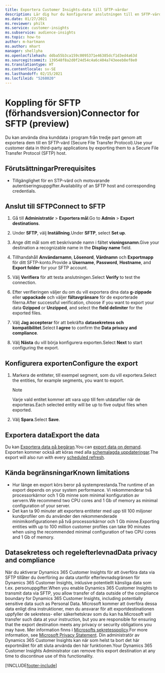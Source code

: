 ```yaml
---
title: Exportera Customer Insights-data till SFTP-värdar
description: Lär dig hur du konfigurerar anslutningen till en SFTP-värd.
ms.date: 01/27/2021
ms.reviewer: philk
ms.service: customer-insights
ms.subservice: audience-insights
ms.topic: how-to
author: m-hartmann
ms.author: mhart
manager: shellyha
ms.openlocfilehash: ddba55b3ca159c0095371e46385dcf1d3ed4a63d
ms.sourcegitcommit: 139548f8a2d0f24d54c4a6c404a743eeeb8ef8e0
ms.translationtype: HT
ms.contentlocale: sv-SE
ms.lasthandoff: 02/15/2021
ms.locfileid: "5268020"
---
```

# <a name="connector-for-sftp-preview"></a><span data-ttu-id="0f170-103">Koppling för SFTP (förhandsversion)</span><span class="sxs-lookup"><span data-stu-id="0f170-103">Connector for SFTP (preview)</span></span>

<span data-ttu-id="0f170-104">Du kan använda dina kunddata i program från tredje part genom att exportera dem till en SFTP-värd (Secure File Transfer Protocol).</span><span class="sxs-lookup"><span data-stu-id="0f170-104">Use your customer data in third-party applications by exporting them to a Secure File Transfer Protocol (SFTP) host.</span></span>

## <a name="prerequisites"></a><span data-ttu-id="0f170-105">Förutsättningar</span><span class="sxs-lookup"><span data-stu-id="0f170-105">Prerequisites</span></span>

- <span data-ttu-id="0f170-106">Tillgänglighet för en STP-värd och motsvarande autentiseringsuppgifter.</span><span class="sxs-lookup"><span data-stu-id="0f170-106">Availability of an SFTP host and corresponding credentials.</span></span>

## <a name="connect-to-sftp"></a><span data-ttu-id="0f170-107">Anslut till SFTP</span><span class="sxs-lookup"><span data-stu-id="0f170-107">Connect to SFTP</span></span>

1. <span data-ttu-id="0f170-108">Gå till **Administratör** > **Exportera mål**.</span><span class="sxs-lookup"><span data-stu-id="0f170-108">Go to **Admin** > **Export destinations**.</span></span>

1. <span data-ttu-id="0f170-109">Under **SFTP**, välj **Inställning**.</span><span class="sxs-lookup"><span data-stu-id="0f170-109">Under **SFTP**, select **Set up**.</span></span>

1. <span data-ttu-id="0f170-110">Ange ditt mål som ett beskrivande namn i fältet **visningsnamn**.</span><span class="sxs-lookup"><span data-stu-id="0f170-110">Give your destination a recognizable name in the **Display name** field.</span></span>

1. <span data-ttu-id="0f170-111">Tillhandahåll **Användarnamn**, **Lösenord**, **Värdnamn** och **Exportmapp** för ditt SFTP-konto.</span><span class="sxs-lookup"><span data-stu-id="0f170-111">Provide a **Username**, **Password**, **Hostname**, and **Export folder** for your SFTP account.</span></span>

1. <span data-ttu-id="0f170-112">Välj **Verifiera** för att testa anslutningen.</span><span class="sxs-lookup"><span data-stu-id="0f170-112">Select **Verify** to test the connection.</span></span>

1. <span data-ttu-id="0f170-113">Efter verifieringen väljer du om du vill exportera dina data **g-zippade** eller **uppackade** och väljer **fältavgränsare** för de exporterade filerna.</span><span class="sxs-lookup"><span data-stu-id="0f170-113">After successful verification, choose if you want to export your data **Gzipped** or **Unzipped**, and select the **field delimiter** for the exported files.</span></span>

1. <span data-ttu-id="0f170-114">Välj **Jag accepterar** för att bekräfta **datasekretess och kompatibilitet**.</span><span class="sxs-lookup"><span data-stu-id="0f170-114">Select **I agree** to confirm the **Data privacy and compliance**.</span></span>

1. <span data-ttu-id="0f170-115">Välj **Nästa** du vill börja konfigurera exporten.</span><span class="sxs-lookup"><span data-stu-id="0f170-115">Select **Next** to start configuring the export.</span></span>

## <a name="configure-the-export"></a><span data-ttu-id="0f170-116">Konfigurera exporten</span><span class="sxs-lookup"><span data-stu-id="0f170-116">Configure the export</span></span>

1. <span data-ttu-id="0f170-117">Markera de entiteter, till exempel segment, som du vill exportera.</span><span class="sxs-lookup"><span data-stu-id="0f170-117">Select the entities, for example segments, you want to export.</span></span>

   > [!NOTE]
   > <span data-ttu-id="0f170-118">Varje vald entitet kommer att vara upp till fem utdatafiler när de exporteras.</span><span class="sxs-lookup"><span data-stu-id="0f170-118">Each selected entity will be up to five output files when exported.</span></span> 

1. <span data-ttu-id="0f170-119">Välj **Spara**.</span><span class="sxs-lookup"><span data-stu-id="0f170-119">Select **Save**.</span></span>

## <a name="export-the-data"></a><span data-ttu-id="0f170-120">Exportera data</span><span class="sxs-lookup"><span data-stu-id="0f170-120">Export the data</span></span>

<span data-ttu-id="0f170-121">Du kan [Exportera data på begäran](export-destinations.md).</span><span class="sxs-lookup"><span data-stu-id="0f170-121">You can [export data on demand](export-destinations.md).</span></span> <span data-ttu-id="0f170-122">Exporten kommer också att köras med alla [schemalagda uppdateringar](system.md#schedule-tab).</span><span class="sxs-lookup"><span data-stu-id="0f170-122">The export will also run with every [scheduled refresh](system.md#schedule-tab).</span></span>

## <a name="known-limitations"></a><span data-ttu-id="0f170-123">Kända begränsningar</span><span class="sxs-lookup"><span data-stu-id="0f170-123">Known limitations</span></span>

- <span data-ttu-id="0f170-124">Hur länge en export körs beror på systemprestanda.</span><span class="sxs-lookup"><span data-stu-id="0f170-124">The runtime of an export depends on your system performance.</span></span> <span data-ttu-id="0f170-125">Vi rekommenderar två processorkärnor och 1 Gb minne som minimal konfiguration av servern.</span><span class="sxs-lookup"><span data-stu-id="0f170-125">We recommend two CPU cores and 1 Gb of memory as minimal configuration of your server.</span></span> 
- <span data-ttu-id="0f170-126">Det kan ta 90 minuter att exportera entiteter med upp till 100 miljoner kundprofiler om du använder den rekommenderade minimikonfigurationen på två processorkärnor och 1 Gb minne.</span><span class="sxs-lookup"><span data-stu-id="0f170-126">Exporting entities with up to 100 million customer profiles can take 90 minutes when using the recommended minimal configuration of two CPU cores and 1 Gb of memory.</span></span> 

## <a name="data-privacy-and-compliance"></a><span data-ttu-id="0f170-127">Datasekretess och regelefterlevnad</span><span class="sxs-lookup"><span data-stu-id="0f170-127">Data privacy and compliance</span></span>

<span data-ttu-id="0f170-128">När du aktiverar Dynamics 365 Customer Insights för att överföra data via SFTP tillåter du överföring av data utanför efterlevnadsgränsen för Dynamics 365 Customer Insights, inklusive potentiellt känsliga data som t.ex. personuppgifter.</span><span class="sxs-lookup"><span data-stu-id="0f170-128">When you enable Dynamics 365 Customer Insights to transmit data via SFTP, you allow transfer of data outside of the compliance boundary for Dynamics 365 Customer Insights, including potentially sensitive data such as Personal Data.</span></span> <span data-ttu-id="0f170-129">Microsoft kommer att överföra dessa data enligt dina instruktioner, men du ansvarar för att exportdestinationen uppfyller de sekretess- eller säkerhetskrav som du kan ha.</span><span class="sxs-lookup"><span data-stu-id="0f170-129">Microsoft will transfer such data at your instruction, but you are responsible for ensuring that the export destination meets any privacy or security obligations you may have.</span></span> <span data-ttu-id="0f170-130">Mer information finns i [Microsofts sekretesspolicy](https://go.microsoft.com/fwlink/?linkid=396732).</span><span class="sxs-lookup"><span data-stu-id="0f170-130">For more information, see [Microsoft Privacy Statement](https://go.microsoft.com/fwlink/?linkid=396732).</span></span>
<span data-ttu-id="0f170-131">Din administratör av Dynamics 365 Customer Insights kan när som helst ta bort det här exportmålet för att sluta använda den här funktionen.</span><span class="sxs-lookup"><span data-stu-id="0f170-131">Your Dynamics 365 Customer Insights Administrator can remove this export destination at any time to discontinue use of this functionality.</span></span>


[!INCLUDE[footer-include](../includes/footer-banner.md)]